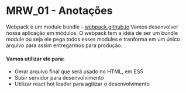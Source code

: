 # MRW_01 - Anotações

Webpack é um module bundle - [webpack.github.io](webpack.github.io)
Vamos desenvolver nossa aplicação em módulos. O webpack tem a idéia
de ser um bundle module ou seja ele pega todos esses modules e tranforma 
em um único arquivo para assim entregarmos para produção.

#### Vamos utilizar ele para:
 * Gerar arquivo final que será usado no HTML, em ES5
 * Subir servidor para desenvolvimento
 * Utilizar react hot loader para agilizar o desenvolvimento